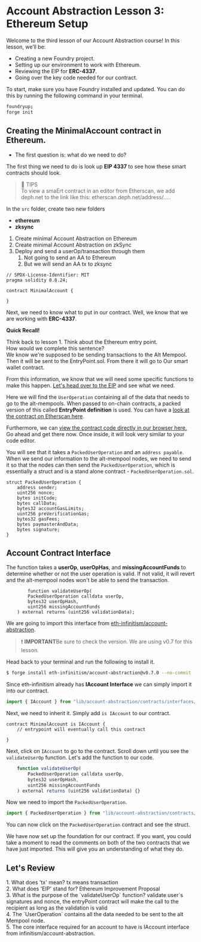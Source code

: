 # Account Abstraction Lesson 3: Ethereum Setup

Welcome to the third lesson of our Account Abstraction course! In this lesson, we’ll be:

* Creating a new Foundry project.
* Setting up our environment to work with Ethereum.
* Reviewing the EIP for **ERC-4337**.
* Going over the key code needed for our contract.

To start, make sure you have Foundry installed and updated. You can do this by running the following command in your terminal.

```bash 
foundryup;
forge init
```

## Creating the MinimalAccount contract in Ethereum.
* The first question is: what do we need to do?

The first thing we need to do is look up **EIP 4337** to see how these smart contracts should look.
> 📝 TIPS <br> To view a smaErt contract in an editor from Etherscan, we add deph.net to the link like this: etherscan.deph.net/address/.....

In the `src` folder, create two new folders

* **ethereum**
* **zksync**

1. Create minimal Account Abstraction on Ethereum
2. Create minimal Account Abstraction on zkSync
3. Deploy and send a userOp/transaction through them
    1. Not going to send an AA to Ethereum
    2. But we will send an AA tx to zksync

```solidity
// SPDX-License-Identifier: MIT
pragma solidity 0.8.24;

contract MinimalAccount {

}
```
Next, we need to know what to put in our contract. Well, we know that we are working with **ERC-4337**.

**Quick Recall!**

<summary>Think back to lesson 1. Think about the Ethereum entry point.</summary> 
<summary>How would we complete this sentence?</summary> 
<summary>We know we're supposed to be sending transactions to the Alt Mempool.</summary>
<summary>Then it will be sent to the EntryPoint.sol. From there it will go to Our smart wallet contract.</summary>

From this information, we know that we will need some specific functions to make this happen. [Let's head over to the EIP](https://eips.ethereum.org/EIPS/eip-4337) and see what we need.

Here we will find the `UserOperation` containing all of the data that needs to go to the alt-mempools. When passed to on-chain contracts, a packed version of this called **EntryPoint definition** is used. You can have a [look at the contract on Etherscan here](https://etherscan.io/address/0x0000000071727de22e5e9d8baf0edac6f37da032).

Furthermore, we can [view the contract code directly in our browser here.](https://etherscan.deth.net/address/0x0000000071727de22e5e9d8baf0edac6f37da032) Go ahead and get there now. Once inside, it will look very similar to your code editor.

You will see that it takes a `PackedUserOperation` and an `address payable`. When we send our information to the alt-mempool nodes, we need to send it so that the nodes can then send the `PackedUserOperation`, which is essentially a struct and is a stand alone contract - `PackedUserOperation.sol`.
```solidity 
struct PackedUserOperation {
    address sender;
    uint256 nonce;
    bytes initCode;
    bytes callData;
    bytes32 accountGasLimits;
    uint256 preVerificationGas;
    bytes32 gasFees;
    bytes paymasterAndData;
    bytes signature;
}
```
## Account Contract Interface
The function takes a **userOp**, **userOpHas**, and **missingAccountFunds** to determine whether or not the user operation is valid. If not valid, it will revert and the alt-mempool nodes won't be able to send the transaction.
```solidity
        function validateUserOp(
        PackedUserOperation calldata userOp,
        bytes32 userOpHash,
        uint256 missingAccountFunds
    ) external returns (uint256 validationData);
```

We are going to import this interface from [eth-infinitism/account-abstraction](https://github.com/eth-infinitism/account-abstraction/tree/develop).

> ❗ **IMPORTANT**Be sure to check the version. We are using v0.7 for this lesson.

Head back to your terminal and run the following to install it.
```bash 
$ forge install eth-infinitism/account-abstraction@v0.7.0 --no-commit
```
Since eth-infinitism already has **IAccount Interface** we can simply import it into our contract.

```js
import { IAccount } from "lib/account-abstraction/contracts/interfaces/IAccount.sol";
```

Next, we need to inherit it. Simply add `is IAccount` to our contract.

```solidity
contract MinimalAccount is IAccount {
    // entrypoint will eventually call this contract

}
```

Next, click on `IAccount` to go to the contract. Scroll down until you see the `validateUserOp` function. Let's add the function to our code.

```js
    function validateUserOp(
        PackedUserOperation calldata userOp,
        bytes32 userOpHash,
        uint256 missingAccountFunds
    ) external returns (uint256 validationData) {}
```

Now we need to import the `PackedUserOperation`.

```js
import { PackedUserOperation } from "lib/account-abstraction/contracts/interfaces/PackedUserOperation.sol";
```

You can now click on the `PackedUserOperation` contract and see the struct.

We have now set up the foundation for our contract. If you want, you could take a moment to read the comments on both of the two contracts that we have just imported. This will give you an understanding of what they do.

## Let's Review

<summary>1. What does 'tx' mean? tx means transaction</summary> 
<summary>2. What does 'EIP' stand for? Ethereum Improvement Proposal</summary> 
<summary>3. What is the purpose of the `validateUserOp` function? validate user´s signatures and nonce, the entryPoint contract will make the call to the recipient as long as the validation is valid</summary>
<summary>4. The `UserOperation` contains all the data needed to be sent to the alt Mempool node.</summary>
<summary>5. The core interface required for an account to have is IAccount interface from infinitism/account-abstraction.</summary>
